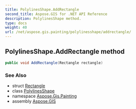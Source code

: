 ```yaml
---
title: PolylinesShape.AddRectangle
second_title: Aspose.GIS for .NET API Reference
description: PolylinesShape method. 
type: docs
weight: 40
url: /net/aspose.gis.painting/polylinesshape/addrectangle/
---
```

## PolylinesShape.AddRectangle method

```csharp
public void AddRectangle(Rectangle rectangle)
```

### See Also

* struct [Rectangle](../../../aspose.gis.common/rectangle/)
* class [PolylinesShape](../)
* namespace [Aspose.Gis.Painting](../../polylinesshape/)
* assembly [Aspose.GIS](../../../)


